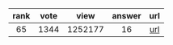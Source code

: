 
| rank | vote | view | answer | url |
|:-:|:-:|:-:|:-:|:-:|
|65|1344|1252177|16| [url](http://stackoverflow.com/questions/606191/convert-bytes-to-a-string) |
